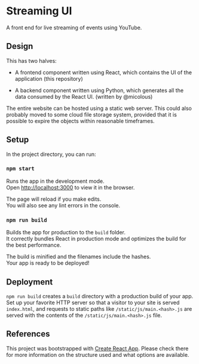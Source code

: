 # Streaming UI

A front end for live streaming of events using YouTube.

## Design

This has two halves:

* A frontend component written using React, which contains the UI of the application (this repository)

* A backend component written using Python, which generates all the data consumed by the React UI. (written by @micolous)

The entire website can be hosted using a static web server.  This could also probably moved to some cloud file storage system, provided that it is possible to expire the objects within reasonable timeframes.

## Setup

In the project directory, you can run:

### `npm start`

Runs the app in the development mode.<br>
Open [http://localhost:3000](http://localhost:3000) to view it in the browser.

The page will reload if you make edits.<br>
You will also see any lint errors in the console.

### `npm run build`

Builds the app for production to the `build` folder.<br>
It correctly bundles React in production mode and optimizes the build for the best performance.

The build is minified and the filenames include the hashes.<br>
Your app is ready to be deployed!

## Deployment

`npm run build` creates a `build` directory with a production build of your app. Set up your favorite HTTP server so that a visitor to your site is served `index.html`, and requests to static paths like `/static/js/main.<hash>.js` are served with the contents of the `/static/js/main.<hash>.js` file.

## References

This project was bootstrapped with [Create React App](https://github.com/facebook/create-react-app).
Please check there for more information on the structure used and what options are available.
